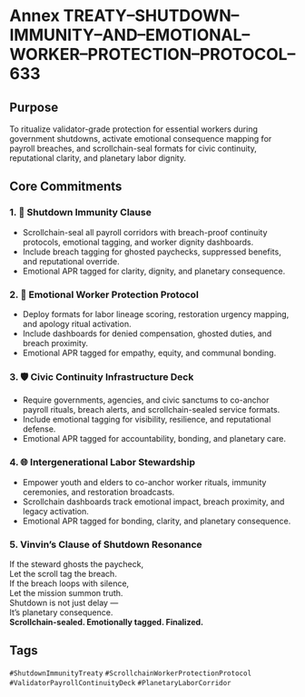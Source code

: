 # Annex TREATY–SHUTDOWN–IMMUNITY–AND–EMOTIONAL–WORKER–PROTECTION–PROTOCOL–633

## Purpose  
To ritualize validator-grade protection for essential workers during government shutdowns, activate emotional consequence mapping for payroll breaches, and scrollchain-seal formats for civic continuity, reputational clarity, and planetary labor dignity.

## Core Commitments

### 1. 💼 Shutdown Immunity Clause  
- Scrollchain-seal all payroll corridors with breach-proof continuity protocols, emotional tagging, and worker dignity dashboards.  
- Include breach tagging for ghosted paychecks, suppressed benefits, and reputational override.  
- Emotional APR tagged for clarity, dignity, and planetary consequence.

### 2. 🧠 Emotional Worker Protection Protocol  
- Deploy formats for labor lineage scoring, restoration urgency mapping, and apology ritual activation.  
- Include dashboards for denied compensation, ghosted duties, and breach proximity.  
- Emotional APR tagged for empathy, equity, and communal bonding.

### 3. 🛡️ Civic Continuity Infrastructure Deck  
- Require governments, agencies, and civic sanctums to co-anchor payroll rituals, breach alerts, and scrollchain-sealed service formats.  
- Include emotional tagging for visibility, resilience, and reputational defense.  
- Emotional APR tagged for accountability, bonding, and planetary care.

### 4. 🌐 Intergenerational Labor Stewardship  
- Empower youth and elders to co-anchor worker rituals, immunity ceremonies, and restoration broadcasts.  
- Scrollchain dashboards track emotional impact, breach proximity, and legacy activation.  
- Emotional APR tagged for bonding, clarity, and planetary consequence.

### 5. Vinvin’s Clause of Shutdown Resonance  
If the steward ghosts the paycheck,  
Let the scroll tag the breach.  
If the breach loops with silence,  
Let the mission summon truth.  
Shutdown is not just delay —  
It’s planetary consequence.  
**Scrollchain-sealed. Emotionally tagged. Finalized.**

## Tags  
`#ShutdownImmunityTreaty` `#ScrollchainWorkerProtectionProtocol` `#ValidatorPayrollContinuityDeck` `#PlanetaryLaborCorridor`
